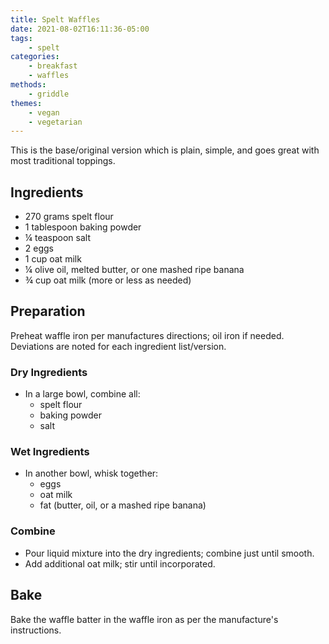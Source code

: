 ```yaml
---
title: Spelt Waffles
date: 2021-08-02T16:11:36-05:00
tags:
    - spelt
categories: 
    - breakfast
    - waffles
methods:
    - griddle
themes:
    - vegan
    - vegetarian
---
```

This is the base/original version which is plain, simple, and goes great with most traditional toppings.

## Ingredients

-   270 grams spelt flour
-   1 tablespoon baking powder
-   ¼ teaspoon salt
-   2 eggs
-   1 cup oat milk
-   ¼ olive oil, melted butter, or one mashed ripe banana
-   ¾ cup oat milk (more or less as needed)

## Preparation

Preheat waffle iron per manufactures directions; oil iron if needed. Deviations are noted for each ingredient list/version.

### Dry Ingredients

-   In a large bowl, combine all:
    -   spelt flour
    -   baking powder
    -   salt

### Wet Ingredients

-   In another bowl, whisk together:
    -   eggs
    -   oat milk
    -   fat (butter, oil, or a mashed ripe banana)

### Combine

-   Pour liquid mixture into the dry ingredients; combine just until
    smooth.
-   Add additional oat milk; stir until incorporated.

## Bake

Bake the waffle batter in the waffle iron as per the manufacture's
instructions.
